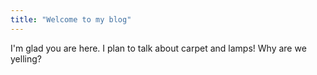 ```yaml
---
title: "Welcome to my blog"
---
```


I'm glad you are here. I plan to talk about carpet and lamps! Why are we yelling?
